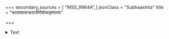 +++
secondary_sources = [ "MSS_9964A",]
jsonClass = "Subhaashita"
title = "कासश्वासज्वराजीर्णशोकतृष्णास्य"

+++

<details><summary>Text</summary>

कासश्वासज्वराजीर्णशोकतृष्णास्य पाकयुक्।  
न च कुर्याच्छिरोनेत्रहृत्कर्णामयवानपि॥
</details>
